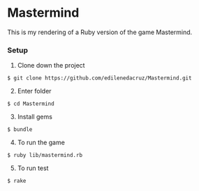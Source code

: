 # Mastermind

This is my rendering of a Ruby version of the game Mastermind.

### Setup

1. Clone down the project

```
$ git clone https://github.com/edilenedacruz/Mastermind.git
```

2. Enter folder

```
$ cd Mastermind
```

3. Install gems

```
$ bundle
```

4. To run the game

```
$ ruby lib/mastermind.rb
```

5. To run test

```
$ rake
```
